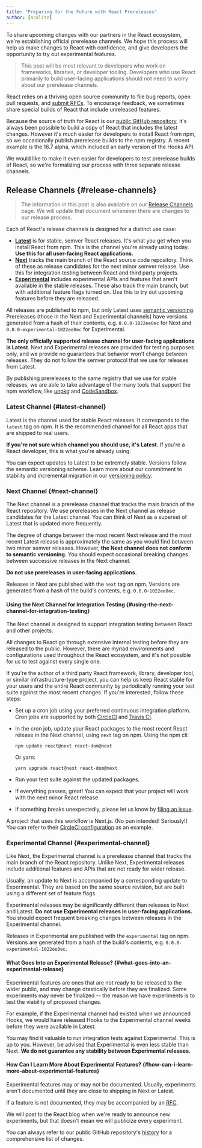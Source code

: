 ```yaml
---
title: "Preparing for the Future with React Prereleases"
author: [acdlite]
---
```


To share upcoming changes with our partners in the React ecosystem, we're establishing official prerelease channels. We hope this process will help us make changes to React with confidence, and give developers the opportunity to try out experimental features.

> This post will be most relevant to developers who work on frameworks, libraries, or developer tooling. Developers who use React primarily to build user-facing applications should not need to worry about our prerelease channels.

React relies on a thriving open source community to file bug reports, open pull requests, and [submit RFCs](https://github.com/reactjs/rfcs). To encourage feedback, we sometimes share special builds of React that include unreleased features.

Because the source of truth for React is our [public GitHub repository](https://github.com/facebook/react), it's always been possible to build a copy of React that includes the latest changes. However it's much easier for developers to install React from npm, so we occasionally publish prerelease builds to the npm registry. A recent example is the 16.7 alpha, which included an early version of the Hooks API.

We would like to make it even easier for developers to test prerelease builds of React, so we're formalizing our process with three separate release channels.

## Release Channels {#release-channels}

> The information in this post is also available on our [Release Channels](/docs/release-channels.html) page. We will update that document whenever there are changes to our release process.

Each of React's release channels is designed for a distinct use case:

- [**Latest**](#latest-channel) is for stable, semver React releases. It's what you get when you install React from npm. This is the channel you're already using today. **Use this for all user-facing React applications.**
- [**Next**](#next-channel) tracks the main branch of the React source code repository. Think of these as release candidates for the next minor semver release. Use this for integration testing between React and third party projects.
- [**Experimental**](#experimental-channel) includes experimental APIs and features that aren't available in the stable releases. These also track the main branch, but with additional feature flags turned on. Use this to try out upcoming features before they are released.

All releases are published to npm, but only Latest uses [semantic versioning](/docs/faq-versioning.html). Prereleases (those in the Next and Experimental channels) have versions generated from a hash of their contents, e.g. `0.0.0-1022ee0ec` for Next and `0.0.0-experimental-1022ee0ec` for Experimental.

**The only officially supported release channel for user-facing applications is Latest**. Next and Experimental releases are provided for testing purposes only, and we provide no guarantees that behavior won't change between releases. They do not follow the semver protocol that we use for releases from Latest.

By publishing prereleases to the same registry that we use for stable releases, we are able to take advantage of the many tools that support the npm workflow, like [unpkg](https://unpkg.com) and [CodeSandbox](https://codesandbox.io).

### Latest Channel {#latest-channel}

Latest is the channel used for stable React releases. It corresponds to the `latest` tag on npm. It is the recommended channel for all React apps that are shipped to real users.

**If you're not sure which channel you should use, it's Latest.** If you're a React developer, this is what you're already using.

You can expect updates to Latest to be extremely stable. Versions follow the semantic versioning scheme. Learn more about our commitment to stability and incremental migration in our [versioning policy](/docs/faq-versioning.html).

### Next Channel {#next-channel}

The Next channel is a prerelease channel that tracks the main branch of the React repository. We use prereleases in the Next channel as release candidates for the Latest channel. You can think of Next as a superset of Latest that is updated more frequently.

The degree of change between the most recent Next release and the most recent Latest release is approximately the same as you would find between two minor semver releases. However, **the Next channel does not conform to semantic versioning.** You should expect occasional breaking changes between successive releases in the Next channel.

**Do not use prereleases in user-facing applications.**

Releases in Next are published with the `next` tag on npm. Versions are generated from a hash of the build's contents, e.g. `0.0.0-1022ee0ec`.

#### Using the Next Channel for Integration Testing {#using-the-next-channel-for-integration-testing}

The Next channel is designed to support integration testing between React and other projects.

All changes to React go through extensive internal testing before they are released to the public. However, there are myriad environments and configurations used throughout the React ecosystem, and it's not possible for us to test against every single one.

If you're the author of a third party React framework, library, developer tool, or similar infrastructure-type project, you can help us keep React stable for your users and the entire React community by periodically running your test suite against the most recent changes. If you're interested, follow these steps:

- Set up a cron job using your preferred continuous integration platform. Cron jobs are supported by both [CircleCI](https://circleci.com/docs/2.0/triggers/#scheduled-builds) and [Travis CI](https://docs.travis-ci.com/user/cron-jobs/).
- In the cron job, update your React packages to the most recent React release in the Next channel, using `next` tag on npm. Using the npm cli:

  ```console
  npm update react@next react-dom@next
  ```

  Or yarn:

  ```console
  yarn upgrade react@next react-dom@next
  ```
- Run your test suite against the updated packages.
- If everything passes, great! You can expect that your project will work with the next minor React release.
- If something breaks unexpectedly, please let us know by [filing an issue](https://github.com/facebook/react/issues).

A project that uses this workflow is Next.js. (No pun intended! Seriously!) You can refer to their [CircleCI configuration](https://github.com/zeit/next.js/blob/c0a1c0f93966fe33edd93fb53e5fafb0dcd80a9e/.circleci/config.yml) as an example.

### Experimental Channel {#experimental-channel}

Like Next, the Experimental channel is a prerelease channel that tracks the main branch of the React repository. Unlike Next, Experimental releases include additional features and APIs that are not ready for wider release.

Usually, an update to Next is accompanied by a corresponding update to Experimental. They are based on the same source revision, but are built using a different set of feature flags.

Experimental releases may be significantly different than releases to Next and Latest. **Do not use Experimental releases in user-facing applications.** You should expect frequent breaking changes between releases in the Experimental channel.

Releases in Experimental are published with the `experimental` tag on npm. Versions are generated from a hash of the build's contents, e.g. `0.0.0-experimental-1022ee0ec`.

#### What Goes Into an Experimental Release? {#what-goes-into-an-experimental-release}

Experimental features are ones that are not ready to be released to the wider public, and may change drastically before they are finalized. Some experiments may never be finalized -- the reason we have experiments is to test the viability of proposed changes.

For example, if the Experimental channel had existed when we announced Hooks, we would have released Hooks to the Experimental channel weeks before they were available in Latest.

You may find it valuable to run integration tests against Experimental. This is up to you. However, be advised that Experimental is even less stable than Next. **We do not guarantee any stability between Experimental releases.**

#### How Can I Learn More About Experimental Features? {#how-can-i-learn-more-about-experimental-features}

Experimental features may or may not be documented. Usually, experiments aren't documented until they are close to shipping in Next or Latest.

If a feature is not documented, they may be accompanied by an [RFC](https://github.com/reactjs/rfcs).

We will post to the React blog when we're ready to announce new experiments, but that doesn't mean we will publicize every experiment.

You can always refer to our public GitHub repository's [history](https://github.com/facebook/react/commits/main) for a comprehensive list of changes.
